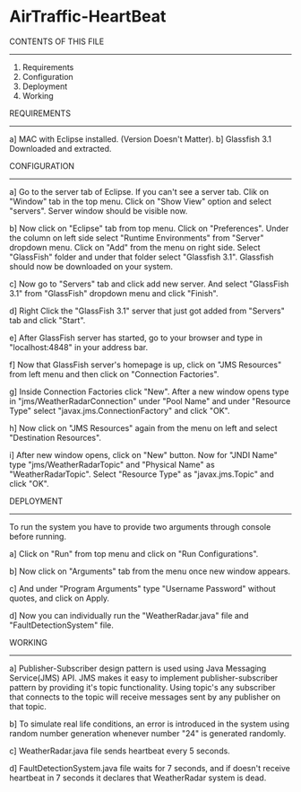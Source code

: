 # AirTraffic-HeartBeat

CONTENTS OF THIS FILE
_____________________
1. Requirements
2. Configuration
3. Deployment
4. Working

REQUIREMENTS
____________
a] MAC with Eclipse installed. (Version Doesn't Matter).
b] Glassfish 3.1 Downloaded and extracted.

CONFIGURATION
_____________
a] Go to the server tab of Eclipse.
If you can't see a server tab. Clik on "Window" tab in the top menu. Click on "Show View" option and select "servers". Server window should be visible now.

b] Now click on "Eclipse" tab from top menu. Click on "Preferences".
Under the column on left side select "Runtime Environments" from "Server" dropdown menu.
Click on "Add" from the menu on right side. 
Select "GlassFish" folder and under that folder select "Glassfish 3.1".
Glassfish should now be downloaded on your system.

c] Now go to "Servers" tab and click add new server.
And select "GlassFish 3.1" from "GlassFish" dropdown menu and click "Finish".

d] Right Click the "GlassFish 3.1" server that just got added from "Servers" tab and click "Start".

e] After GlassFish server has started, go to your browser and type in "localhost:4848" in your address bar.

f] Now that GlassFish server's homepage is up, click on "JMS Resources" from left menu and then click on "Connection Factories".

g] Inside Connection Factories click "New". After a new window opens type in "jms/WeatherRadarConnection" under "Pool Name" and under "Resource Type" select "javax.jms.ConnectionFactory" and click "OK".

h] Now click on "JMS Resources" again from the menu on left and select "Destination Resources".

i] After new window opens, click on "New" button.
Now for "JNDI Name" type "jms/WeatherRadarTopic" and "Physical Name" as "WeatherRadarTopic".
Select "Resource Type" as "javax.jms.Topic" and click "OK".

DEPLOYMENT
__________
To run the system you have to provide two arguments through console before running.

a] Click on "Run" from top menu and click on "Run Configurations".

b] Now click on "Arguments" tab from the menu once new window appears.

c] And under "Program Arguments" type "Username Password" without quotes, and click on Apply.

d] Now you can individually run the "WeatherRadar.java" file and "FaultDetectionSystem" file.


WORKING
_______
a] Publisher-Subscriber design pattern is used using Java Messaging Service(JMS) API. JMS makes it easy to implement publisher-subscriber pattern by providing it's topic functionality. Using topic's any subscriber that connects to the topic will receive messages sent by any publisher on that topic.

b] To simulate real life conditions, an error is introduced in the system using random number generation whenever number "24" is generated randomly.

c] WeatherRadar.java file sends heartbeat every 5 seconds.

d] FaultDetectionSystem.java file waits for 7 seconds, and if doesn't receive heartbeat in 7 seconds it declares that WeatherRadar system is dead.
